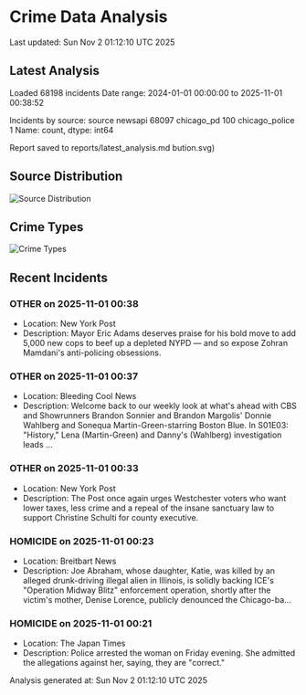 # Crime Data Analysis
Last updated: Sun Nov  2 01:12:10 UTC 2025

## Latest Analysis

Loaded 68198 incidents
Date range: 2024-01-01 00:00:00 to 2025-11-01 00:38:52

Incidents by source:
source
newsapi           68097
chicago_pd          100
chicago_police        1
Name: count, dtype: int64

Report saved to reports/latest_analysis.md
bution.svg)

## Source Distribution
![Source Distribution](images/source_distribution.svg)

## Crime Types
![Crime Types](images/crime_types.svg)

## Recent Incidents

### OTHER on 2025-11-01 00:38
- Location: New York Post
- Description: Mayor Eric Adams deserves praise for his bold move to add 5,000 new cops to beef up a depleted NYPD — and so expose Zohran Mamdani's anti-policing obsessions.


### OTHER on 2025-11-01 00:37
- Location: Bleeding Cool News
- Description: Welcome back to our weekly look at what's ahead with CBS and Showrunners Brandon Sonnier and Brandon Margolis' Donnie Wahlberg and Sonequa Martin-Green-starring Boston Blue. In S01E03: "History," Lena (Martin-Green) and Danny's (Wahlberg) investigation leads …


### OTHER on 2025-11-01 00:33
- Location: New York Post
- Description: The Post once again urges Westchester voters who want lower taxes, less crime and a repeal of the insane sanctuary law to support Christine Schulti for county executive.


### HOMICIDE on 2025-11-01 00:23
- Location: Breitbart News
- Description: Joe Abraham, whose daughter, Katie, was killed by an alleged drunk-driving illegal alien in Illinois, is solidly backing ICE's "Operation Midway Blitz" enforcement operation, shortly after the victim's mother, Denise Lorence, publicly denounced the Chicago-ba…


### HOMICIDE on 2025-11-01 00:21
- Location: The Japan Times
- Description: Police arrested the woman on Friday evening. She admitted the allegations against her, saying, they are "correct."

Analysis generated at: Sun Nov  2 01:12:10 UTC 2025
